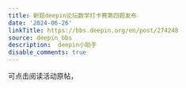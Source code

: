 ```yaml
---
title: 新题deepin论坛数学打卡赛第四题发布
date: '2024-06-26'
linkTitle: https://bbs.deepin.org/en/post/274248
source: deepin_bbs
description:  deepin小助手 
disable_comments: true
---
```

可点击阅读活动原帖，
